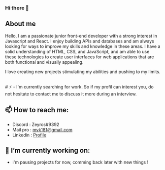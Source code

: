 ### Hi there 👋

## About me
Hello, I am a passionate junior front-end developer with a strong interest in Javascript and React. I enjoy building APIs and databases and am always looking for ways to improve my skills and knowledge in these areas. I have a solid understanding of HTML, CSS, and JavaScript, and am able to use these technologies to create user interfaces for web applications that are both functional and visually appealing.

I love creating new projects stimulating my abilities and pushing to my limits.

<!--<br>- Website : <a href="http://mathisvkg.website" target="_blank">My website</a> -->
<br>
# ⚡
- I'm currently searching for work. So if my profil can interest you, do not hesitate to contact me to discuss it more during an interview.

## 📫 How to reach me: 
- Discord  : Zeyros#9392
- Mail pro : mvk181@gmail.com
- Linkedin : <a href="https://www.linkedin.com/in/mathis-vkg/" target="_blank">Profile</a>
<!-- - NPX : you can print my npx card with this command *npx mathisvkg* -->


## 🔭 I’m currently working on:
- I'm pausing projects for now, comming back later with new things !

<!--
**MathisVkg/MathisVkg** is a ✨ _special_ ✨ repository because its `README.md` (this file) appears on your GitHub profile.
Here are some ideas to get you started:
- 🔭 I’m currently working on ...
- 🌱 I’m currently learning ...
- 👯 I’m looking to collaborate on ...
- 🤔 I’m looking for help with ...
- 💬 Ask me about ...
- 📫 How to reach me: ...
- 😄 Pronouns: ...
- ⚡ Fun fact: ...
-->
